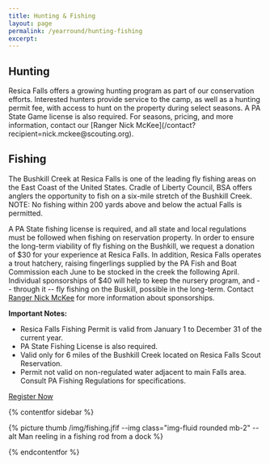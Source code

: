 ```yaml
---
title: Hunting & Fishing
layout: page
permalink: /yearround/hunting-fishing
excerpt:  
---
```


<h2>Hunting</h2>
Resica Falls offers a growing hunting program as part of our conservation efforts. Interested hunters provide service to the camp, as well as a hunting permit fee, with access to hunt on the property during select seasons. A PA State Game license is also required. For seasons, pricing, and more information, contact our [Ranger Nick McKee](/contact?recipient=nick.mckee@scouting.org).

<h2>Fishing</h2>
The Bushkill Creek at Resica Falls is one of the leading fly fishing areas on the East Coast of the United States. Cradle of Liberty Council, BSA offers anglers the opportunity to fish on a six-mile stretch of the Bushkill Creek. NOTE: No fishing within 200 yards above and below the actual Falls is permitted.

A PA State fishing license is required, and all state and local regulations must be followed when fishing on reservation property. In order to ensure the long-term viability of fly fishing on the Bushkill, we request a donation of $30 for your experience at Resica Falls. In addition, Resica Falls operates a trout hatchery, raising fingerlings supplied by the PA Fish and Boat Commission each June to be stocked in the creek the following April. Individual sponsorships of $40 will help to keep the nursery program, and -- through it -- fly fishing on the Buskill, possible in the long-term. Contact [Ranger Nick McKee](/contact?recipient=nick.mckee@scouting.org) for more information about sponsorships.

<strong>Important Notes:</strong>
- Resica Falls Fishing Permit is valid from January 1 to December 31 of the current year.
- PA State Fishing License is also required.
- Valid only for 6 miles of the Bushkill Creek located on Resica Falls Scout Reservation.
- Permit not valid on non-regulated water adjacent to main Falls area. Consult PA Fishing Regulations for specifications.

<div class="text-center"><a href="https://igfn.us/form/aPdZEA" class="btn btn-primary m-3">Register Now</a></div>

{% contentfor sidebar %}

{% picture thumb /img/fishing.jfif --img class="img-fluid rounded mb-2" --alt Man reeling in a fishing rod from a dock %}

{% endcontentfor %}
